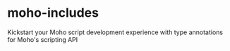 # moho-includes
Kickstart your Moho script development experience with type annotations for Moho's scripting API
